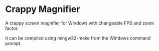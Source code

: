 # Crappy Magnifier
A crappy screen magnifier for Windows with changeable FPS and zoom factor.

It can be compiled using mingw32-make from the Windows command prompt.

